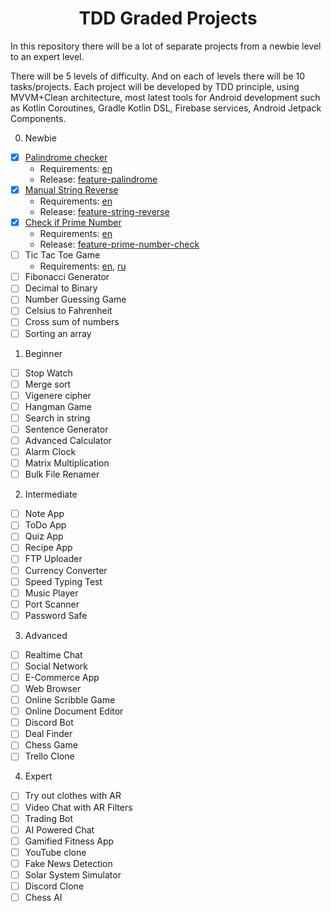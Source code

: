 <h1 align="center">TDD Graded Projects</h1>
<p>In this repository there will be a lot of separate projects from a newbie level to an expert level.</p>
<p>There will be 5 levels of difficulty. And on each of levels there will be 10 tasks/projects. Each project will be developed by TDD principle, using MVVM+Clean architecture, most latest tools for Android development such as Kotlin Coroutines, Gradle Kotlin DSL, Firebase services, Android Jetpack Components.</p>

0. Newbie
- [X] [Palindrome checker](https://github.com/yuriysurzhikov/TDD-GradedProjects/tree/newbie/palindrome_checker)
  - Requirements: [en](https://github.com/yuriysurzhikov/TDD-GradedProjects/blob/master/palindrome/requirement_palindrome.md)
  - Release: [feature-palindrome](https://github.com/yuriysurzhikov/TDD-GradedProjects/releases/tag/feature-palindrome)
- [X] [Manual String Reverse](https://github.com/yuriysurzhikov/TDD-GradedProjects/tree/newbie/string_reverse)
  - Requirements: [en](https://github.com/yuriysurzhikov/TDD-GradedProjects/blob/master/stringReverse/requirement_string_reverse.md)
  - Release: [feature-string-reverse](https://github.com/yuriysurzhikov/TDD-GradedProjects/releases/tag/feature-string-reverse)
- [X] [Check if Prime Number](https://github.com/yuriysurzhikov/TDD-GradedProjects/tree/newbie/prime_number)
  - Requirements: [en](https://github.com/yuriysurzhikov/TDD-GradedProjects/blob/master/primeNumber/requirement_prime_number.md)
  - Release: [feature-prime-number-check](https://github.com/yuriysurzhikov/TDD-GradedProjects/releases/tag/feature-prime-number-check)
- [ ] Tic Tac Toe Game
  - Requirements: [en](https://github.com/yuriysurzhikov/TDD-GradedProjects/tree/newbie/tictactoe/tictactoe/requirements_tictactoe_en.md), [ru](https://github.com/yuriysurzhikov/TDD-GradedProjects/tree/newbie/tictactoe/tictactoe/requirements_tictactoe_ru.md)
- [ ] Fibonacci Generator
- [ ] Decimal to Binary
- [ ] Number Guessing Game
- [ ] Celsius to Fahrenheit
- [ ] Cross sum of numbers
- [ ] Sorting an array

1. Beginner
- [ ] Stop Watch
- [ ] Merge sort
- [ ] Vigenere cipher
- [ ] Hangman Game
- [ ] Search in string
- [ ] Sentence Generator
- [ ] Advanced Calculator
- [ ] Alarm Clock
- [ ] Matrix Multiplication
- [ ] Bulk File Renamer

2. Intermediate
- [ ] Note App
- [ ] ToDo App
- [ ] Quiz App
- [ ] Recipe App
- [ ] FTP Uploader
- [ ] Currency Converter
- [ ] Speed Typing Test
- [ ] Music Player
- [ ] Port Scanner
- [ ] Password Safe

3. Advanced
- [ ] Realtime Chat
- [ ] Social Network
- [ ] E-Commerce App
- [ ] Web Browser
- [ ] Online Scribble Game
- [ ] Online Document Editor
- [ ] Discord Bot
- [ ] Deal Finder
- [ ] Chess Game
- [ ] Trello Clone

4. Expert
- [ ] Try out clothes with AR
- [ ] Video Chat with AR Filters
- [ ] Trading Bot
- [ ] AI Powered Chat
- [ ] Gamified Fitness App
- [ ] YouTube clone
- [ ] Fake News Detection
- [ ] Solar System Simulator
- [ ] Discord Clone
- [ ] Chess AI
